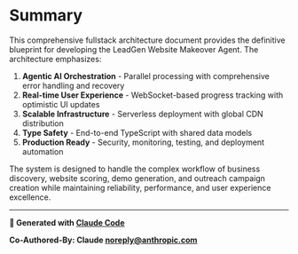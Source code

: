 # Summary

This comprehensive fullstack architecture document provides the definitive blueprint for developing the LeadGen Website Makeover Agent. The architecture emphasizes:

1. **Agentic AI Orchestration** - Parallel processing with comprehensive error handling and recovery
2. **Real-time User Experience** - WebSocket-based progress tracking with optimistic UI updates
3. **Scalable Infrastructure** - Serverless deployment with global CDN distribution
4. **Type Safety** - End-to-end TypeScript with shared data models
5. **Production Ready** - Security, monitoring, testing, and deployment automation

The system is designed to handle the complex workflow of business discovery, website scoring, demo generation, and outreach campaign creation while maintaining reliability, performance, and user experience excellence.

---

**🤖 Generated with [Claude Code](https://claude.ai/code)**

**Co-Authored-By: Claude <noreply@anthropic.com>**
